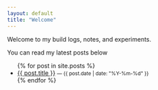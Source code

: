 ```yaml
---
layout: default
title: "Welcome"
---
```


Welcome to my build logs, notes, and experiments.

You can read my latest posts below

<ul>
  {% for post in site.posts %}
  <li>
    <a href="{{ post.url | relative_url }}">{{ post.title }}</a>
    <small>— {{ post.date | date: "%Y-%m-%d" }}</small>
  </li>
  {% endfor %}
</ul>
